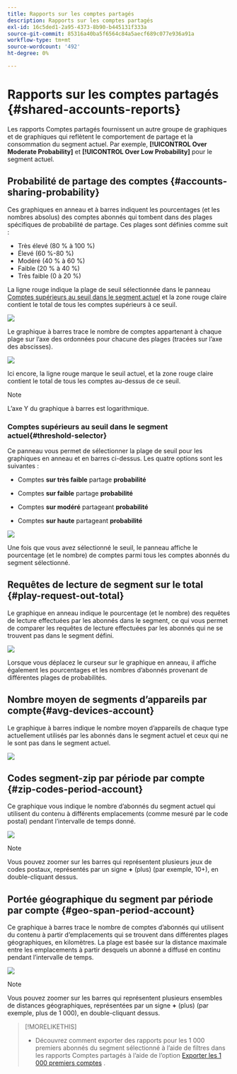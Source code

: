 ```yaml
---
title: Rapports sur les comptes partagés
description: Rapports sur les comptes partagés
exl-id: 16c5ded1-2a95-4373-8b90-b445131f333a
source-git-commit: 85316a40ba5f6564c84a5aecf689c077e936a91a
workflow-type: tm+mt
source-wordcount: '492'
ht-degree: 0%

---
```


# Rapports sur les comptes partagés {#shared-accounts-reports}

Les rapports Comptes partagés fournissent un autre groupe de graphiques et de graphiques qui reflètent le comportement de partage et la consommation du segment actuel. Par exemple, **[!UICONTROL Over Moderate Probability]** et **[!UICONTROL Over Low Probability]** pour le segment actuel.

## Probabilité de partage des comptes {#accounts-sharing-probability}

Ces graphiques en anneau et à barres indiquent les pourcentages (et les nombres absolus) des comptes abonnés qui tombent dans des plages spécifiques de probabilité de partage. Ces plages sont définies comme suit :

* Très élevé (80 % à 100 %)
* Élevé (60 %-80 %)
* Modéré (40 % à 60 %)
* Faible (20 % à 40 %)
* Très faible (0 à 20 %)

La ligne rouge indique la plage de seuil sélectionnée dans le panneau [Comptes supérieurs au seuil dans le segment actuel](#threshold-selector) et la zone rouge claire contient le total de tous les comptes supérieurs à ce seuil.

![](assets/accounts-sharing-probability-pie.png)

Le graphique à barres trace le nombre de comptes appartenant à chaque plage sur l’axe des ordonnées pour chacune des plages (tracées sur l’axe des abscisses).

![](assets/accounts-sharing-probability-bar.png)

Ici encore, la ligne rouge marque le seuil actuel, et la zone rouge claire contient le total de tous les comptes au-dessus de ce seuil.

>[!NOTE]
>
> L’axe Y du graphique à barres est logarithmique.

### Comptes supérieurs au seuil dans le segment actuel{#threshold-selector}

Ce panneau vous permet de sélectionner la plage de seuil pour les graphiques en anneau et en barres ci-dessus. Les quatre options sont les suivantes :

* Comptes **sur très faible** partage **probabilité**

* Comptes **sur faible** partage **probabilité**

* Comptes **sur modéré** partageant **probabilité**

* Comptes **sur haute** partageant **probabilité**

![](assets/threshold-selector-shared-accounts.png)

Une fois que vous avez sélectionné le seuil, le panneau affiche le pourcentage (et le nombre) de comptes parmi tous les comptes abonnés du segment sélectionné.

## Requêtes de lecture de segment sur le total {#play-request-out-total}

Le graphique en anneau indique le pourcentage (et le nombre) des requêtes de lecture effectuées par les abonnés dans le segment, ce qui vous permet de comparer les requêtes de lecture effectuées par les abonnés qui ne se trouvent pas dans le segment défini.

![](assets/play-req-outof-total.png)

Lorsque vous déplacez le curseur sur le graphique en anneau, il affiche également les pourcentages et les nombres d’abonnés provenant de différentes plages de probabilités.

<!--![](assets/play-request-total.gif)-->

## Nombre moyen de segments d’appareils par compte{#avg-devices-account}

Le graphique à barres indique le nombre moyen d’appareils de chaque type actuellement utilisés par les abonnés dans le segment actuel et ceux qui ne le sont pas dans le segment actuel.

![](assets/avg-devices-per-acc.png)

## Codes segment-zip par période par compte {#zip-codes-period-account}

Ce graphique vous indique le nombre d’abonnés du segment actuel qui utilisent du contenu à différents emplacements (comme mesuré par le code postal) pendant l’intervalle de temps donné.

![](assets/zip-period-account.png)

>[!NOTE]
>
>Vous pouvez zoomer sur les barres qui représentent plusieurs jeux de codes postaux, représentés par un signe **+** (plus) (par exemple, 10+), en double-cliquant dessus.


## Portée géographique du segment par période par compte {#geo-span-period-account}

Ce graphique à barres trace le nombre de comptes d’abonnés qui utilisent du contenu à partir d’emplacements qui se trouvent dans différentes plages géographiques, en kilomètres. La plage est basée sur la distance maximale entre les emplacements à partir desquels un abonné a diffusé en continu pendant l’intervalle de temps.

![](assets/geogr-span-account.png)

>[!NOTE]
>
> Vous pouvez zoomer sur les barres qui représentent plusieurs ensembles de distances géographiques, représentées par un signe **+** (plus) (par exemple, plus de 1 000), en double-cliquant dessus.

>[!MORELIKETHIS]
>
>* Découvrez comment exporter des rapports pour les 1 000 premiers abonnés du segment sélectionné à l’aide de filtres dans les rapports Comptes partagés à l’aide de l’option [Exporter les 1 000 premiers comptes](/help/accountiq/export-acc-information.md) .
